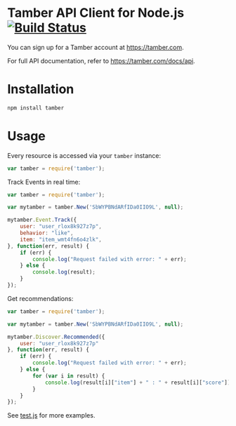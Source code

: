 # Tamber API Client for Node.js [![Build Status](https://travis-ci.org/tamber/tamber-node.svg?branch=master)](https://travis-ci.org/tamber/tamber-node)

You can sign up for a Tamber account at https://tamber.com.

For full API documentation, refer to https://tamber.com/docs/api.

Installation
============

```sh
npm install tamber
```

Usage
=====

Every resource is accessed via your `tamber` instance:

```js
var tamber = require('tamber');
```

Track Events in real time:

```js
var tamber = require('tamber');

var mytamber = tamber.New('SbWYPBNdARfIDa0IIO9L', null);

mytamber.Event.Track({
    user: "user_rlox8k927z7p",
    behavior: "like",
    item: "item_wmt4fn6o4zlk",
}, function(err, result) {
    if (err) {
        console.log("Request failed with error: " + err);
    } else {
        console.log(result);
    }
});
```

Get recommendations:

```js
var tamber = require('tamber');

var mytamber = tamber.New('SbWYPBNdARfIDa0IIO9L', null);

mytamber.Discover.Recommended({
    user: "user_rlox8k927z7p"
}, function(err, result) {
    if (err) {
        console.log("Request failed with error: " + err);
    } else {
        for (var i in result) {
            console.log(result[i]["item"] + " : " + result[i]["score"]);
        }
    }
});
```

See [test.js](https://github.com/tamber/tamber-node/blob/master/test/test.js) for more examples.

